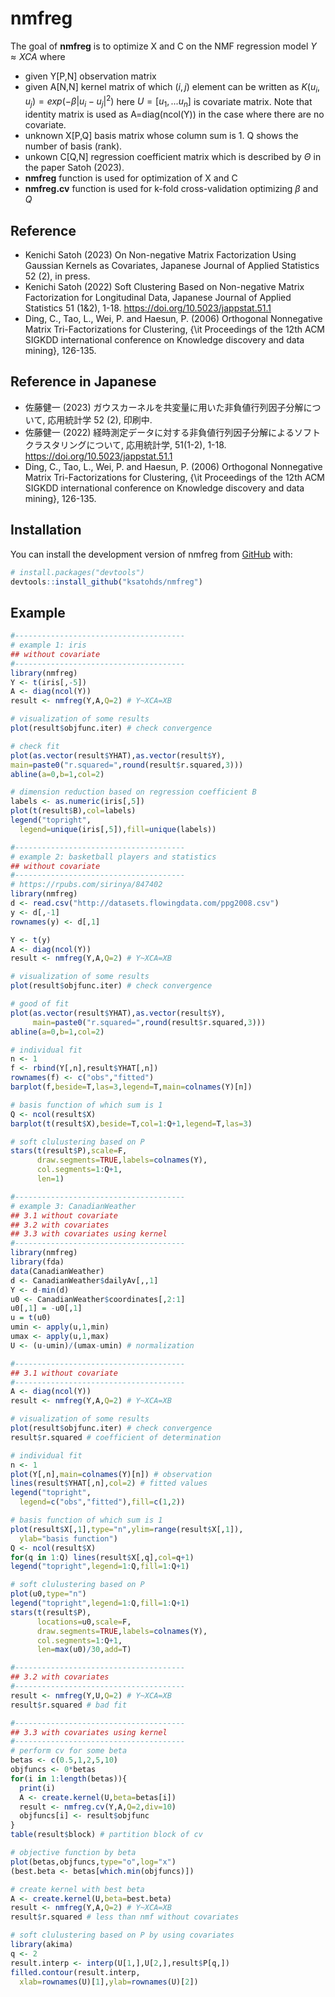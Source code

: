 
# nmfreg

<!-- badges: start -->
<!-- badges: end -->

The goal of **nmfreg** is to optimize X and C on the NMF regression model $Y \approx X C A$ where 

- given Y[P,N] observation matrix
- given A[N,N] kernel matrix of which $(i,j)$ element can be 
written as $K(u_i,u_j)=exp(−\beta|u_i-u_j|^2)$ here $U=[u_1,...u_n]$ 
is covariate matrix. Note that identity matrix is used as A=diag(ncol(Y)) in the case where there are no covariate.
- unknown X[P,Q] basis matrix whose column sum is 1.
Q shows the number of basis (rank).
- unkown C[Q,N] regression coefficient matrix which is described by $\Theta$ in the paper Satoh (2023).
- **nmfreg** function is used for optimization of X and C
- **nmfreg.cv** function is used for k-fold cross-validation optimizing $\beta$ and $Q$

## Reference

- Kenichi Satoh (2023) On Non-negative Matrix Factorization Using Gaussian Kernels as Covariates, Japanese Journal of Applied Statistics 52 (2), in press.
- Kenichi Satoh (2022) Soft Clustering Based on Non-negative Matrix
Factorization for Longitudinal Data, Japanese Journal of Applied Statistics 51 (1&2), 1-18. https://doi.org/10.5023/jappstat.51.1
- Ding, C., Tao, L., Wei, P. and Haesun, P. (2006)
Orthogonal Nonnegative Matrix Tri-Factorizations for Clustering,
 {\it Proceedings of the 12th ACM SIGKDD international conference on Knowledge discovery and data mining}, 126-135.

## Reference in Japanese
- 佐藤健一 (2023) ガウスカーネルを共変量に用いた非負値行列因子分解について, 応用統計学 52 (2), 印刷中.
- 佐藤健一 (2022) 経時測定データに対する非負値行列因子分解によるソフトクラスタリングについて, 応用統計学, 51(1-2), 1-18. https://doi.org/10.5023/jappstat.51.1
- Ding, C., Tao, L., Wei, P. and Haesun, P. (2006)
Orthogonal Nonnegative Matrix Tri-Factorizations for Clustering,
 {\it Proceedings of the 12th ACM SIGKDD international conference on Knowledge discovery and data mining}, 126-135.

## Installation

You can install the development version of nmfreg from [GitHub](https://github.com/) with:

``` r
# install.packages("devtools")
devtools::install_github("ksatohds/nmfreg")
```

## Example

``` r
#--------------------------------------
# example 1: iris
## without covariate
#--------------------------------------
library(nmfreg)
Y <- t(iris[,-5])
A <- diag(ncol(Y))
result <- nmfreg(Y,A,Q=2) # Y~XCA=XB

# visualization of some results
plot(result$objfunc.iter) # check convergence

# check fit
plot(as.vector(result$YHAT),as.vector(result$Y),
main=paste0("r.squared=",round(result$r.squared,3)))
abline(a=0,b=1,col=2)

# dimension reduction based on regression coefficient B
labels <- as.numeric(iris[,5])
plot(t(result$B),col=labels)
legend("topright",
  legend=unique(iris[,5]),fill=unique(labels))

#--------------------------------------
# example 2: basketball players and statistics
## without covariate
#--------------------------------------
# https://rpubs.com/sirinya/847402
library(nmfreg)
d <- read.csv("http://datasets.flowingdata.com/ppg2008.csv")
y <- d[,-1]
rownames(y) <- d[,1]

Y <- t(y)
A <- diag(ncol(Y))
result <- nmfreg(Y,A,Q=2) # Y~XCA=XB

# visualization of some results
plot(result$objfunc.iter) # check convergence

# good of fit
plot(as.vector(result$YHAT),as.vector(result$Y),
     main=paste0("r.squared=",round(result$r.squared,3)))
abline(a=0,b=1,col=2)

# individual fit
n <- 1
f <- rbind(Y[,n],result$YHAT[,n])
rownames(f) <- c("obs","fitted")
barplot(f,beside=T,las=3,legend=T,main=colnames(Y)[n])

# basis function of which sum is 1
Q <- ncol(result$X)
barplot(t(result$X),beside=T,col=1:Q+1,legend=T,las=3)

# soft clulustering based on P
stars(t(result$P),scale=F,
      draw.segments=TRUE,labels=colnames(Y),
      col.segments=1:Q+1,
      len=1)

#--------------------------------------
# example 3: CanadianWeather
## 3.1 without covariate
## 3.2 with covariates
## 3.3 with covariates using kernel
#--------------------------------------
library(nmfreg)
library(fda)
data(CanadianWeather)
d <- CanadianWeather$dailyAv[,,1]
Y <- d-min(d)
u0 <- CanadianWeather$coordinates[,2:1]
u0[,1] = -u0[,1]
u = t(u0)
umin <- apply(u,1,min)
umax <- apply(u,1,max)
U <- (u-umin)/(umax-umin) # normalization

#--------------------------------------
## 3.1 without covariate
#--------------------------------------
A <- diag(ncol(Y))
result <- nmfreg(Y,A,Q=2) # Y~XCA=XB

# visualization of some results
plot(result$objfunc.iter) # check convergence
result$r.squared # coefficient of determination

# individual fit
n <- 1
plot(Y[,n],main=colnames(Y)[n]) # observation
lines(result$YHAT[,n],col=2) # fitted values
legend("topright",
  legend=c("obs","fitted"),fill=c(1,2))

# basis function of which sum is 1
plot(result$X[,1],type="n",ylim=range(result$X[,1]),
  ylab="basis function")
Q <- ncol(result$X)  
for(q in 1:Q) lines(result$X[,q],col=q+1)
legend("topright",legend=1:Q,fill=1:Q+1)

# soft clulustering based on P
plot(u0,type="n")
legend("topright",legend=1:Q,fill=1:Q+1)
stars(t(result$P),
      locations=u0,scale=F,
      draw.segments=TRUE,labels=colnames(Y),
      col.segments=1:Q+1,
      len=max(u0)/30,add=T)

#--------------------------------------
## 3.2 with covariates
#--------------------------------------
result <- nmfreg(Y,U,Q=2) # Y~XCA=XB
result$r.squared # bad fit

#--------------------------------------
## 3.3 with covariates using kernel
#--------------------------------------
# perform cv for some beta
betas <- c(0.5,1,2,5,10)
objfuncs <- 0*betas
for(i in 1:length(betas)){
  print(i)
  A <- create.kernel(U,beta=betas[i])
  result <- nmfreg.cv(Y,A,Q=2,div=10)
  objfuncs[i] <- result$objfunc
}
table(result$block) # partition block of cv

# objective function by beta
plot(betas,objfuncs,type="o",log="x")
(best.beta <- betas[which.min(objfuncs)])

# create kernel with best beta
A <- create.kernel(U,beta=best.beta)
result <- nmfreg(Y,A,Q=2) # Y~XCA=XB
result$r.squared # less than nmf without covariates

# soft clulustering based on P by using covariates
library(akima)
q <- 2
result.interp <- interp(U[1,],U[2,],result$P[q,])
filled.contour(result.interp,
  xlab=rownames(U)[1],ylab=rownames(U)[2])
```
